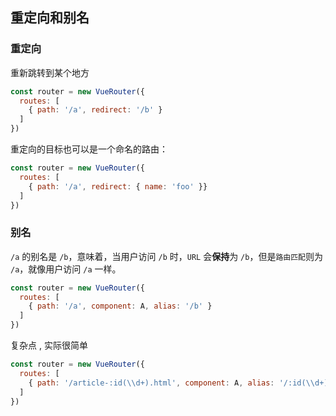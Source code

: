 ## 重定向和别名
### 重定向
重新跳转到某个地方
```js
const router = new VueRouter({
  routes: [
    { path: '/a', redirect: '/b' }
  ]
})
```
重定向的目标也可以是一个命名的路由：
```js
const router = new VueRouter({
  routes: [
    { path: '/a', redirect: { name: 'foo' }}
  ]
})
```

### 别名
`/a` 的别名是 `/b`，意味着，当用户访问 `/b` 时，`URL` 会**保持**为 `/b`，但是`路由匹配`则为 `/a`，就像用户访问 `/a` 一样。
```js
const router = new VueRouter({
  routes: [
    { path: '/a', component: A, alias: '/b' }
  ]
})
```
复杂点 , 实际很简单
```js
const router = new VueRouter({
  routes: [
    { path: '/article-:id(\\d+).html', component: A, alias: '/:id(\\d+).html' }
  ]
})
```